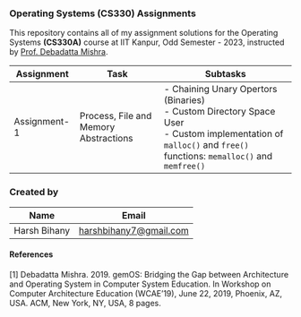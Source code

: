 ### Operating Systems (CS330) Assignments
This repository contains all of my assignment solutions for the Operating Systems **(CS330A)** course at IIT Kanpur, Odd Semester - 2023, instructed by [Prof. Debadatta Mishra](https://www.cse.iitk.ac.in/users/deba/). 

| __Assignment__ | __Task__ | __Subtasks__ |
|-------------|------------|--------------|
| Assignment-1 | Process, File and Memory Abstractions | - Chaining Unary Opertors (Binaries) <br> - Custom Directory Space User <br> - Custom implementation of `malloc()` and `free()` functions: `memalloc()` and `memfree()` |


### Created by

| __Name__ | __Email__ |
|-------------|------------|
| Harsh Bihany | [harshbihany7@gmail.com](mailto:harshbihany7@gmail.com) |


#### References
[1] Debadatta Mishra. 2019. gemOS: Bridging the Gap between Architecture and
Operating System in Computer System Education. In Workshop on Computer
Architecture Education (WCAE’19), June 22, 2019, Phoenix, AZ, USA. ACM,
New York, NY, USA, 8 pages.
